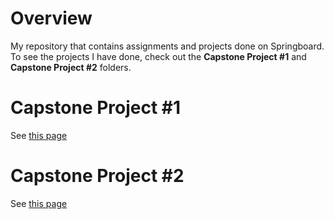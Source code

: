 # Overview
My repository that contains assignments and projects done on Springboard. To see the projects I have done, check out the **Capstone Project #1** and **Capstone Project #2** folders.

# Capstone Project #1
See [this page](https://github.com/sangyeolbaek/SB/tree/master/Capstone%20Project%201)

# Capstone Project #2
See [this page](https://github.com/sangyeolbaek/SB/tree/master/Capstone%20Project%202)
